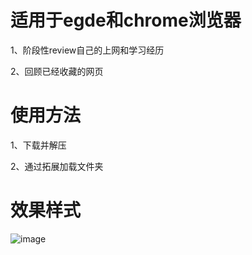 # 适用于egde和chrome浏览器

1、阶段性review自己的上网和学习经历

2、回顾已经收藏的网页

# 使用方法

1、下载并解压

2、通过拓展加载文件夹

# 效果样式
![image](https://github.com/user-attachments/assets/aabf42b8-d2ae-4895-a72a-0252e08f048b)
